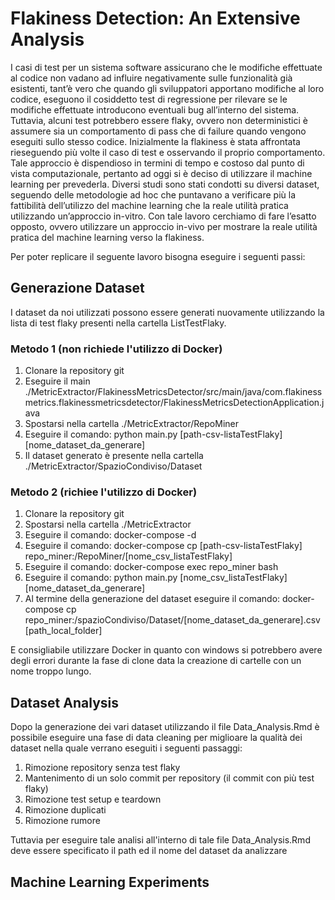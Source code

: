 # Flakiness Detection: An Extensive Analysis

I casi di test per un sistema software assicurano che le modifiche effettuate al codice non vadano ad influire negativamente sulle funzionalità già esistenti, tant’è vero che quando gli sviluppatori apportano modifiche al loro codice, eseguono il cosiddetto test di regressione per rilevare se le modifiche effettuate introducono eventuali bug all’interno del sistema.
Tuttavia, alcuni test potrebbero essere flaky, ovvero non deterministici è assumere sia un comportamento di pass che di failure quando vengono eseguiti sullo stesso codice. 
Inizialmente la flakiness è stata affrontata rieseguendo più volte il caso di test e osservando il proprio comportamento. Tale approccio è dispendioso in termini di tempo e costoso dal punto di vista computazionale, pertanto ad oggi si è deciso di utilizzare il machine learning per prevederla.
Diversi studi sono stati condotti su diversi dataset, seguendo delle metodologie ad hoc che puntavano a verificare più la fattibilità dell’utilizzo del machine learning che la reale utilità pratica utilizzando un’approccio in-vitro.
Con tale lavoro cerchiamo di fare l’esatto opposto, ovvero utilizzare un approccio in-vivo per mostrare la reale utilità pratica del machine learning verso la flakiness.



Per poter replicare il seguente lavoro bisogna eseguire i seguenti passi:

## Generazione Dataset
I dataset da noi utilizzati possono essere generati nuovamente utilizzando la lista di test flaky presenti nella cartella ListTestFlaky.

### Metodo 1 (non richiede l'utilizzo di Docker)
1. Clonare la repository git
2. Eseguire il main ./MetricExtractor/FlakinessMetricsDetector/src/main/java/com.flakinessmetrics.flakinessmetricsdetector/FlakinessMetricsDetectionApplication.java
3. Spostarsi nella cartella ./MetricExtractor/RepoMiner
4. Eseguire il comando: python main.py [path-csv-listaTestFlaky] [nome_dataset_da_generare]
5. Il dataset generato è presente nella cartella ./MetricExtractor/SpazioCondiviso/Dataset

### Metodo 2 (richiee l'utilizzo di Docker)
1. Clonare la repository git
2. Spostarsi nella cartella ./MetricExtractor
3. Eseguire il comando: docker-compose -d
4. Eseguire il comando: docker-compose cp [path-csv-listaTestFlaky] repo_miner:/RepoMiner/[nome_csv_listaTestFlaky]
5. Eseguire il comando: docker-compose exec repo_miner bash
6. Eseguire il comando: python main.py [nome_csv_listaTestFlaky] [nome_dataset_da_generare]
7. Al termine della generazione del dataset eseguire il comando: docker-compose cp repo_miner:/spazioCondiviso/Dataset/[nome_dataset_da_generare].csv [path_local_folder]

E consigliabile utilizzare Docker in quanto con windows si potrebbero avere degli errori durante la fase di clone data la creazione di cartelle con un nome troppo lungo.



## Dataset Analysis
Dopo la generazione dei vari dataset utilizzando il file Data_Analysis.Rmd è possibile eseguire una fase di data cleaning per miglioare la qualità dei dataset nella quale verrano eseguiti i seguenti passaggi:
1. Rimozione repository senza test flaky
2. Mantenimento di un solo commit per repository (il commit con più test flaky)
3. Rimozione test setup e teardown
4. Rimozione duplicati
5. Rimozione rumore

Tuttavia per eseguire tale analisi all'interno di tale file Data_Analysis.Rmd deve essere specificato il path ed il nome del dataset da analizzare

## Machine Learning Experiments 

